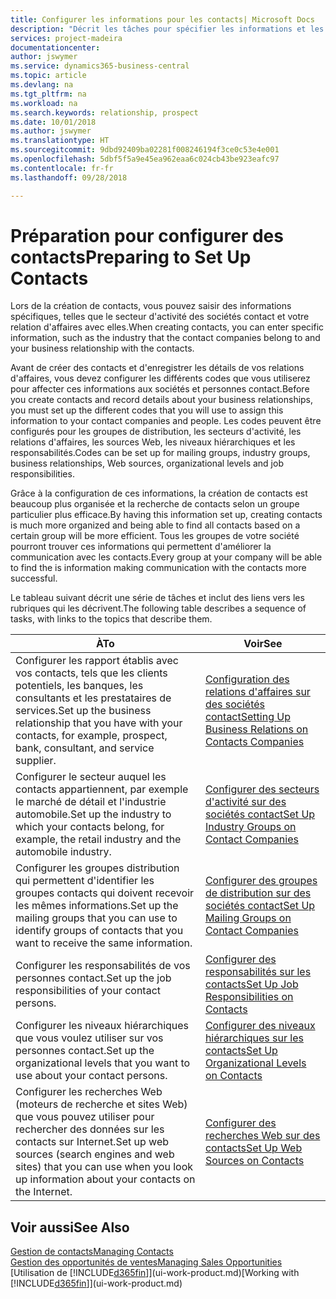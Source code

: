 ```yaml
---
title: Configurer les informations pour les contacts| Microsoft Docs
description: "Décrit les tâches pour spécifier les informations et les codes, par exemple, sur les secteurs d'activité et les relations d'affaires, avant de paramétrer des contacts."
services: project-madeira
documentationcenter: 
author: jswymer
ms.service: dynamics365-business-central
ms.topic: article
ms.devlang: na
ms.tgt_pltfrm: na
ms.workload: na
ms.search.keywords: relationship, prospect
ms.date: 10/01/2018
ms.author: jswymer
ms.translationtype: HT
ms.sourcegitcommit: 9dbd92409ba02281f008246194f3ce0c53e4e001
ms.openlocfilehash: 5dbf5f5a9e45ea962eaa6c024cb43be923eafc97
ms.contentlocale: fr-fr
ms.lasthandoff: 09/28/2018

---
```

# <a name="preparing-to-set-up-contacts"></a><span data-ttu-id="c6a08-103">Préparation pour configurer des contacts</span><span class="sxs-lookup"><span data-stu-id="c6a08-103">Preparing to Set Up Contacts</span></span>
<span data-ttu-id="c6a08-104">Lors de la création de contacts, vous pouvez saisir des informations spécifiques, telles que le secteur d'activité des sociétés contact et votre relation d'affaires avec elles.</span><span class="sxs-lookup"><span data-stu-id="c6a08-104">When creating contacts, you can enter specific information, such as the industry that the contact companies belong to and your business relationship with the contacts.</span></span>

<span data-ttu-id="c6a08-105">Avant de créer des contacts et d'enregistrer les détails de vos relations d'affaires, vous devez configurer les différents codes que vous utiliserez pour affecter ces informations aux sociétés et personnes contact.</span><span class="sxs-lookup"><span data-stu-id="c6a08-105">Before you create contacts and record details about your business relationships, you must set up the different codes that you will use to assign this information to your contact companies and people.</span></span> <span data-ttu-id="c6a08-106">Les codes peuvent être configurés pour les groupes de distribution, les secteurs d'activité, les relations d'affaires, les sources Web, les niveaux hiérarchiques et les responsabilités.</span><span class="sxs-lookup"><span data-stu-id="c6a08-106">Codes can be set up for mailing groups, industry groups, business relationships, Web sources, organizational levels and job responsibilities.</span></span>

<span data-ttu-id="c6a08-107">Grâce à la configuration de ces informations, la création de contacts est beaucoup plus organisée et la recherche de contacts selon un groupe particulier plus efficace.</span><span class="sxs-lookup"><span data-stu-id="c6a08-107">By having this information set up, creating contacts is much more organized and being able to find all contacts based on a certain group will be more efficient.</span></span> <span data-ttu-id="c6a08-108">Tous les groupes de votre société pourront trouver ces informations qui permettent d'améliorer la communication avec les contacts.</span><span class="sxs-lookup"><span data-stu-id="c6a08-108">Every group at your company will be able to find the is information making communication with the contacts more successful.</span></span>

<span data-ttu-id="c6a08-109">Le tableau suivant décrit une série de tâches et inclut des liens vers les rubriques qui les décrivent.</span><span class="sxs-lookup"><span data-stu-id="c6a08-109">The following table describes a sequence of tasks, with links to the topics that describe them.</span></span> 

| <span data-ttu-id="c6a08-110">À</span><span class="sxs-lookup"><span data-stu-id="c6a08-110">To</span></span> | <span data-ttu-id="c6a08-111">Voir</span><span class="sxs-lookup"><span data-stu-id="c6a08-111">See</span></span> |
| --- | --- |
| <span data-ttu-id="c6a08-112">Configurer les rapport établis avec vos contacts, tels que les clients potentiels, les banques, les consultants et les prestataires de services.</span><span class="sxs-lookup"><span data-stu-id="c6a08-112">Set up the business relationship that you have with your contacts, for example, prospect, bank, consultant, and service supplier.</span></span> |[<span data-ttu-id="c6a08-113">Configuration des relations d'affaires sur des sociétés contact</span><span class="sxs-lookup"><span data-stu-id="c6a08-113">Setting Up Business Relations on Contacts Companies</span></span>](marketing-business-relations.md) |
| <span data-ttu-id="c6a08-114">Configurer le secteur auquel les contacts appartiennent, par exemple le marché de détail et l'industrie automobile.</span><span class="sxs-lookup"><span data-stu-id="c6a08-114">Set up the industry to which your contacts belong, for example, the retail industry and the automobile industry.</span></span> |[<span data-ttu-id="c6a08-115">Configurer des secteurs d'activité sur des sociétés contact</span><span class="sxs-lookup"><span data-stu-id="c6a08-115">Set Up Industry Groups on Contact Companies</span></span>](marketing-industry-groups.md) |
| <span data-ttu-id="c6a08-116">Configurer les groupes distribution qui permettent d'identifier les groupes contacts qui doivent recevoir les mêmes informations.</span><span class="sxs-lookup"><span data-stu-id="c6a08-116">Set up the mailing groups that you can use to identify groups of contacts that you want to receive the same information.</span></span> |[<span data-ttu-id="c6a08-117">Configurer des groupes de distribution sur des sociétés contact</span><span class="sxs-lookup"><span data-stu-id="c6a08-117">Set Up Mailing Groups on Contact Companies</span></span>](marketing-mailing-groups.md) |
| <span data-ttu-id="c6a08-118">Configurer les responsabilités de vos personnes contact.</span><span class="sxs-lookup"><span data-stu-id="c6a08-118">Set up the job responsibilities of your contact persons.</span></span> |[<span data-ttu-id="c6a08-119">Configurer des responsabilités sur les contacts</span><span class="sxs-lookup"><span data-stu-id="c6a08-119">Set Up Job Responsibilities on Contacts</span></span>](marketing-job-responsibilities.md) |
| <span data-ttu-id="c6a08-120">Configurer les niveaux hiérarchiques que vous voulez utiliser sur vos personnes contact.</span><span class="sxs-lookup"><span data-stu-id="c6a08-120">Set up the organizational levels that you want to use about your contact persons.</span></span> |[<span data-ttu-id="c6a08-121">Configurer des niveaux hiérarchiques sur les contacts</span><span class="sxs-lookup"><span data-stu-id="c6a08-121">Set Up Organizational Levels on Contacts</span></span>](marketing-organizational-levels.md) |
| <span data-ttu-id="c6a08-122">Configurer les recherches Web (moteurs de recherche et sites Web) que vous pouvez utiliser pour rechercher des données sur les contacts sur Internet.</span><span class="sxs-lookup"><span data-stu-id="c6a08-122">Set up web sources (search engines and web sites) that you can use when you look up information about your contacts on the Internet.</span></span> |[<span data-ttu-id="c6a08-123">Configurer des recherches Web sur des contacts</span><span class="sxs-lookup"><span data-stu-id="c6a08-123">Set Up Web Sources on Contacts</span></span>](marketing-web-sources.md) |

## <a name="see-also"></a><span data-ttu-id="c6a08-124">Voir aussi</span><span class="sxs-lookup"><span data-stu-id="c6a08-124">See Also</span></span>
[<span data-ttu-id="c6a08-125">Gestion de contacts</span><span class="sxs-lookup"><span data-stu-id="c6a08-125">Managing Contacts</span></span>](marketing-contacts.md)  
[<span data-ttu-id="c6a08-126">Gestion des opportunités de ventes</span><span class="sxs-lookup"><span data-stu-id="c6a08-126">Managing Sales Opportunities</span></span>](marketing-manage-sales-opportunities.md)  
<span data-ttu-id="c6a08-127">[Utilisation de [!INCLUDE[d365fin](includes/d365fin_md.md)]](ui-work-product.md)</span><span class="sxs-lookup"><span data-stu-id="c6a08-127">[Working with [!INCLUDE[d365fin](includes/d365fin_md.md)]](ui-work-product.md)</span></span>

